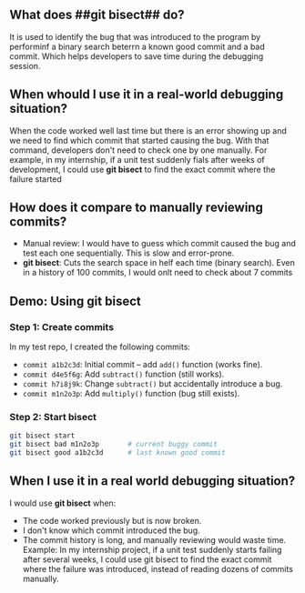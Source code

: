 ## What does ##git bisect## do?

It is used to identify the bug that was introduced to the program by performinf a binary search beterrn a known good commit and a bad commit.
Which helps developers to save time during the debugging session.

## When whould I use it in a real-world debugging situation?

When the code worked well last time but there is an error showing up and we need to find which commit that started causing the bug. With that command, developers don't need to check one by one manually.
For example, in my internship, if a unit test suddenly fials after weeks of development, I could use **git bisect** to find the exact commit where the failure started
## How does it compare to manually reviewing commits?
- Manual review: I would have to guess which commit caused the bug and test each one sequentially. This is slow and error-prone.
- **git bisect**: Cuts the search space in helf each time (binary search). Even in a history of 100 commits, I would onlt need to check about 7 commits
## Demo: Using git bisect

### Step 1: Create commits
In my test repo, I created the following commits:
- `commit a1b2c3d`: Initial commit – add `add()` function (works fine).
- `commit d4e5f6g`: Add `subtract()` function (still works).
- `commit h7i8j9k`: Change `subtract()` but accidentally introduce a bug.
- `commit m1n2o3p`: Add `multiply()` function (bug still exists).

### Step 2: Start bisect
```bash
git bisect start
git bisect bad m1n2o3p       # current buggy commit
git bisect good a1b2c3d      # last known good commit
```
## When I use it in a real world debugging situation?
I would use **git bisect** when:
- The code worked previously but is now broken.
- I don't know which commit introduced the bug.
- The commit history is long, and manually reviewing would waste time.
Example: In my internship project, if a unit test suddenly starts failing after several weeks, I could use git bisect to find the exact commit where the failure was introduced, instead of reading dozens of commits manually.